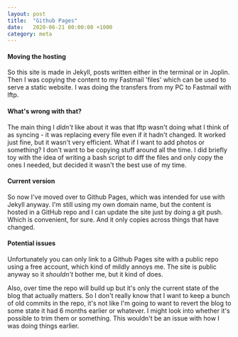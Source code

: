 ```yaml
---
layout: post
title:  "Github Pages"
date:   2020-06-21 00:00:00 +1000
category: meta
---
```


#### Moving the hosting
So this site is made in Jekyll, posts written either in the terminal or in Joplin. Then I was copying the content to my Fastmail 'files' which can be used to serve a static website. I was doing the transfers from my PC to Fastmail with lftp.

#### What's wrong with that?
The main thing I *didn't* like about it was that lftp wasn't doing what I think of as syncing - it was replacing every file even if it hadn't changed. It worked just fine, but it wasn't very efficient. What if I want to add photos or something? I don't want to be copying stuff around all the time. I did briefly toy with the idea of writing a bash script to diff the files and only copy the ones I needed, but decided it wasn't the best use of my time.

#### Current version
So now I've moved over to Github Pages, which was intended for use with Jekyll anyway. I'm still using my own domain name, but the content is hosted in a GitHub repo and I can update the site just by doing a git push. Which is convenient, for sure. And it only copies across things that have changed.

#### Potential issues
Unfortunately you can only link to a Github Pages site with a public repo using a free account, which kind of mildly annoys me. The site is public anyway so it *shouldn't* bother me, but it kind of does.

Also, over time the repo will build up but it's only the current state of the blog that actually matters. So I don't really know that I want to keep a bunch of old commits in the repo, it's not like I'm going to want to revert the blog to some state it had 6 months earlier or whatever. I might look into whether it's possible to trim them or something. This wouldn't be an issue with how I was doing things earlier.
